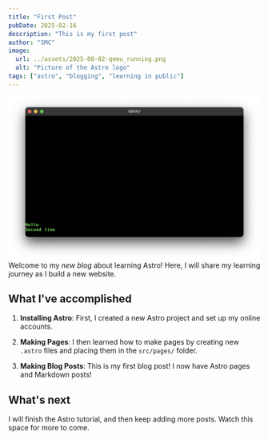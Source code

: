 ```yaml
---
title: "First Post"
pubDate: 2025-02-16
description: "This is my first post"
author: "SMC"
image:
  url: ../assets/2025-08-02-qemu_running.png
  alt: "Picture of the Astro logo"
tags: ["astro", "blogging", "learning in public"]
---
```

![A running qemu instance](../assets/2025-08-02-qemu_running.png)
Welcome to my _new blog_ about learning Astro! Here, I will share my learning
journey as I build a new website.

## What I've accomplished

1. **Installing Astro**: First, I created a new Astro project and set up my
   online accounts.

2. **Making Pages**: I then learned how to make pages by creating new `.astro`
   files and placing them in the `src/pages/` folder.

3. **Making Blog Posts**: This is my first blog post! I now have Astro pages
   and Markdown posts!

## What's next

I will finish the Astro tutorial, and then keep adding more posts. Watch this
space for more to come.
